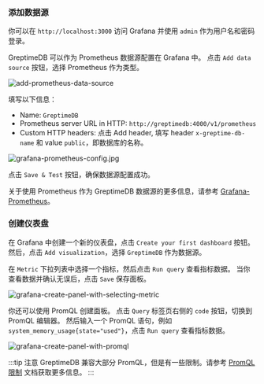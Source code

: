 
### 添加数据源

你可以在 `http://localhost:3000` 访问 Grafana 并使用 `admin` 作为用户名和密码登录。

GreptimeDB 可以作为 Prometheus 数据源配置在 Grafana 中。
点击 `Add data source` 按钮，选择 Prometheus 作为类型。

![add-prometheus-data-source](/add-prometheus-data-source.jpg)

填写以下信息：

* Name: `GreptimeDB`
* Prometheus server URL in HTTP: `http://greptimedb:4000/v1/prometheus`
* Custom HTTP headers: 点击 Add header, 填写 header `x-greptime-db-name` 和 value `public`，即数据库的名称。

![grafana-prometheus-config.jpg](/grafana-prometheus-config.jpg)

点击 `Save & Test` 按钮，确保数据源配置成功。

关于使用 Prometheus 作为 GreptimeDB 数据源的更多信息，请参考 [Grafana-Prometheus](/user-guide/clients/grafana.md#prometheus)。

### 创建仪表盘

在 Grafana 中创建一个新的仪表盘，点击 `Create your first dashboard` 按钮。
然后，点击 `Add visualization`，选择 `GreptimeDB` 作为数据源。

在 `Metric` 下拉列表中选择一个指标，然后点击 `Run query` 查看指标数据。
当你查看数据并确认无误后，点击 `Save` 保存面板。

![grafana-create-panel-with-selecting-metric](/grafana-create-panel-with-selecting-metric.png)

你还可以使用 PromQL 创建面板。
点击 `Query` 标签页右侧的 `code` 按钮，切换到 PromQL 编辑器。
然后输入一个 PromQL 语句，例如 `system_memory_usage{state="used"}`，点击 `Run query` 查看指标数据。

![grafana-create-panel-with-promql](/grafana-create-panel-with-promql.png)

:::tip 注意
GreptimeDB 兼容大部分 PromQL，但是有一些限制。请参考 [PromQL 限制](/user-guide/query-data/promql.md#局限) 文档获取更多信息。
:::
